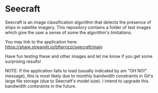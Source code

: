 # Seecraft

Seecraft is an image classification algorithm that detects the presence of ships in satellite imagery.
This repository contains a folder of test images which give the user a sense of some the algorithm's limitations. 

You may link to the application here: https://share.streamlit.io/bfterrizzi/seecraft/main

Have fun testing these and other images and let me know if you get some surprising results!


NOTE: If the application fails to load (usually indicated by am "OH NO!" message), this is most likely due to monthly bandwidth constraints in Git's large file storage (due to Seecraft's model size). I intend to upgrade this bandwidth contsraints in the future. 

